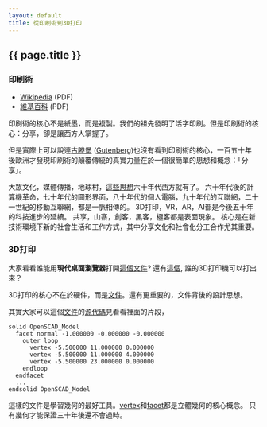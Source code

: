 ```yaml
---
layout: default
title: 從印刷術到3D打印
---
```


## {{ page.title }}

### 印刷術

- [Wikipedia](printing_en.pdf) (PDF)
- [維基百科](printing_cn.pdf) (PDF)

印刷術的核心不是紙墨，而是複製。我們的祖先發明了活字印刷。但是印刷術的核心：分享，卻是讓西方人掌握了。

但是實際上可以說連[古滕堡](Gutenberg_cn.pdf) ([Gutenberg](Gutenberg_en.pdf))也沒有看到印刷術的核心，一百五十年後歐洲才發現印刷術的顛覆傳統的真實力量在於一個很簡單的思想和概念：「分享」。 

大眾文化，媒體傳播，地球村，[這些思想](Gutenberg_Galaxy.pdf)六十年代西方就有了。
六十年代後的計算機革命，七十年代的圖形界面，八十年代的個人電腦，九十年代的互聯網，二十一世紀的移動互聯網，都是一脈相傳的。
3D打印，VR，AR，AI都是今後五十年的科技進步的延續。 共享，山寨，創客，黑客，極客都是表面現象。 
核心是在新技術環境下新的社會生活和工作方式，其中分享文化和社會化分工合作尤其重要。

### 3D打印

大家看看誰能用**現代桌面瀏覽器**打開[這個文件](https://github.com/skalnik/secret-bear-clip/blob/master/stl/clip.stl)?
還有[這個](https://github.com/canadaduane/house/blob/master/kitchen/faucet/faucet_fix2.stl), 誰的3D打印機可以打出來？

3D打印的核心不在於硬件，而是[文件](https://help.github.com/articles/3d-file-viewer/)。還有更重要的，文件背後的設計思想。

其實大家可以這個[文件](https://github.com/gklyne/things/blob/master/ServoBox/Servobox.stl)的[源代碼](https://raw.githubusercontent.com/gklyne/things/master/ServoBox/Servobox.stl)見看看裡面的片段，

```stl
solid OpenSCAD_Model
  facet normal -1.000000 -0.000000 -0.000000
    outer loop
      vertex -5.500000 11.000000 0.000000
      vertex -5.500000 11.000000 4.000000
      vertex -5.500000 23.000000 0.000000
    endloop
  endfacet
  ...
endsolid OpenSCAD_Model
```

這樣的文件是學習幾何的最好工具。[vertex](vertex.pdf)和[facet](facet.pdf)都是立體幾何的核心概念。
只有幾何才能保證三十年後還不會過時。




